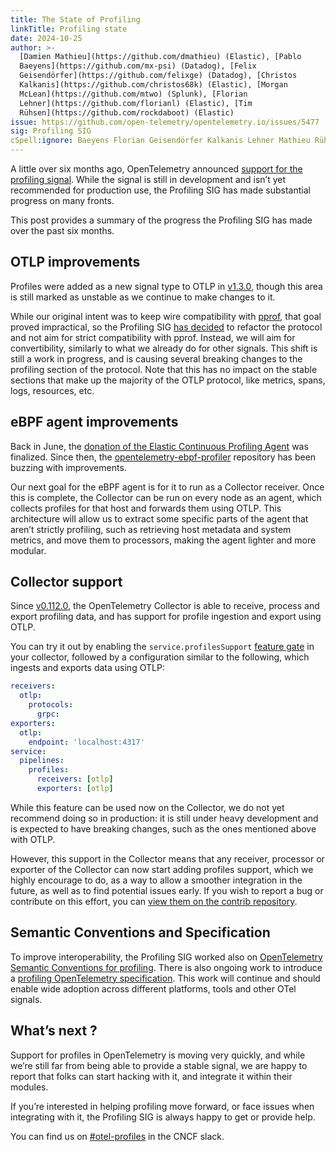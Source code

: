 ```yaml
---
title: The State of Profiling
linkTitle: Profiling state
date: 2024-10-25
author: >-
  [Damien Mathieu](https://github.com/dmathieu) (Elastic), [Pablo
  Baeyens](https://github.com/mx-psi) (Datadog), [Felix
  Geisendörfer](https://github.com/felixge) (Datadog), [Christos
  Kalkanis](https://github.com/christos68k) (Elastic), [Morgan
  McLean](https://github.com/mtwo) (Splunk), [Florian
  Lehner](https://github.com/florianl) (Elastic), [Tim
  Rühsen](https://github.com/rockdaboot) (Elastic)
issue: https://github.com/open-telemetry/opentelemetry.io/issues/5477
sig: Profiling SIG
cSpell:ignore: Baeyens Florian Geisendörfer Kalkanis Lehner Mathieu Rühsen
---
```


A little over six months ago, OpenTelemetry announced
[support for the profiling signal](/blog/2024/profiling/). While the signal is
still in development and isn’t yet recommended for production use, the Profiling
SIG has made substantial progress on many fronts.

This post provides a summary of the progress the Profiling SIG has made over the
past six months.

## OTLP improvements

Profiles were added as a new signal type to OTLP in
[v1.3.0](https://github.com/open-telemetry/opentelemetry-proto/releases/tag/v1.3.0),
though this area is still marked as unstable as we continue to make changes to
it.

While our original intent was to keep wire compatibility with
[pprof](https://github.com/google/pprof), that goal proved impractical, so the
Profiling SIG
[has decided](https://github.com/open-telemetry/opentelemetry-proto/issues/567#issuecomment-2286565449)
to refactor the protocol and not aim for strict compatibility with pprof.
Instead, we will aim for convertibility, similarly to what we already do for
other signals. This shift is still a work in progress, and is causing several
breaking changes to the profiling section of the protocol. Note that this has no
impact on the stable sections that make up the majority of the OTLP protocol,
like metrics, spans, logs, resources, etc.

## eBPF agent improvements

Back in June, the
[donation of the Elastic Continuous Profiling Agent](/blog/2024/elastic-contributes-continuous-profiling-agent/)
was finalized. Since then, the
[opentelemetry-ebpf-profiler](https://github.com/open-telemetry/opentelemetry-ebpf-profiler)
repository has been buzzing with improvements.

Our next goal for the eBPF agent is for it to run as a Collector receiver. Once
this is complete, the Collector can be run on every node as an agent, which
collects profiles for that host and forwards them using OTLP. This architecture
will allow us to extract some specific parts of the agent that aren’t strictly
profiling, such as retrieving host metadata and system metrics, and move them to
processors, making the agent lighter and more modular.

## Collector support

Since
[v0.112.0](https://github.com/open-telemetry/opentelemetry-collector/releases/tag/v0.112.0),
the OpenTelemetry Collector is able to receive, process and export profiling
data, and has support for profile ingestion and export using OTLP.

You can try it out by enabling the `service.profilesSupport`
[feature gate](https://github.com/open-telemetry/opentelemetry-collector/blob/main/featuregate/README.md#controlling-gates)
in your collector, followed by a configuration similar to the following, which
ingests and exports data using OTLP:

```yaml
receivers:
  otlp:
    protocols:
      grpc:
exporters:
  otlp:
    endpoint: 'localhost:4317'
service:
  pipelines:
    profiles:
      receivers: [otlp]
      exporters: [otlp]
```

While this feature can be used now on the Collector, we do not yet recommend
doing so in production: it is still under heavy development and is expected to
have breaking changes, such as the ones mentioned above with OTLP.

However, this support in the Collector means that any receiver, processor or
exporter of the Collector can now start adding profiles support, which we highly
encourage to do, as a way to allow a smoother integration in the future, as well
as to find potential issues early. If you wish to report a bug or contribute on
this effort, you can
[view them on the contrib repository](https://github.com/open-telemetry/opentelemetry-collector-contrib/issues?q=is%3Aissue+is%3Aopen+label%3A%22help+wanted%22+label%3Adata%3Aprofiles).

## Semantic Conventions and Specification

To improve interoperability, the Profiling SIG worked also on
[OpenTelemetry Semantic Conventions for profiling](/docs/specs/semconv/registry/attributes/profile/).
There is also ongoing work to introduce a
[profiling OpenTelemetry specification](https://github.com/open-telemetry/opentelemetry-specification/pull/4197).
This work will continue and should enable wide adoption across different
platforms, tools and other OTel signals.

## What’s next ?

Support for profiles in OpenTelemetry is moving very quickly, and while we’re
still far from being able to provide a stable signal, we are happy to report
that folks can start hacking with it, and integrate it within their modules.

If you’re interested in helping profiling move forward, or face issues when
integrating with it, the Profiling SIG is always happy to get or provide help.

You can find us on
[#otel-profiles](https://cloud-native.slack.com/archives/C03J794L0BV) in the
CNCF slack.

